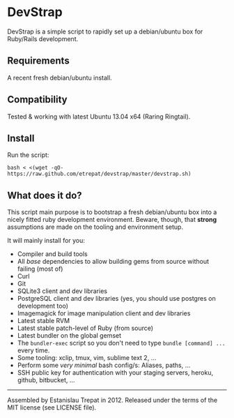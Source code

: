 # DevStrap

DevStrap is a simple script to rapidly set up a debian/ubuntu box for Ruby/Rails
development.

## Requirements

A recent fresh debian/ubuntu install.

## Compatibility

Tested & working with latest Ubuntu 13.04 x64 (Raring Ringtail).

## Install

Run the script:

    bash < <(wget -qO- https://raw.github.com/etrepat/devstrap/master/devstrap.sh)

## What does it do?

This script main purpose is to bootstrap a fresh debian/ubuntu box into a nicely
fitted ruby development environment. Beware, though, that **strong** assumptions
are made on the tooling and environment setup.

It will mainly install for you:

* Compiler and build tools
* All *base* dependencies to allow building gems from source without failing (most of)
* Curl
* Git
* SQLite3 client and dev libraries
* PostgreSQL client and dev libraries (yes, you should use postgres on development too)
* Imagemagick for image manipulation client and dev libraries
* Latest stable RVM
* Latest stable patch-level of Ruby (from source)
* Latest bundler on the global gemset
* The `bundler-exec` script so you don't need to type `bundle [command] ...`
every time.
* Some tooling: xclip, tmux, vim, sublime text 2, ...
* Perform some *very minimal* bash config/s: Aliases, paths, ...
* SSH public key for authentication with your staging servers, heroku, github,
bitbucket, ...

---

Assembled by Estanislau Trepat in 2012. Released under the terms of the MIT
license (see LICENSE file).
